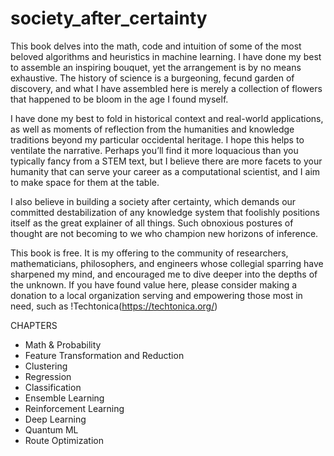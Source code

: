 # society_after_certainty

This book delves into the math, code and intuition of some of the most beloved algorithms and heuristics in machine learning. 
I have done my best to assemble an inspiring bouquet, yet the arrangement is by no means exhaustive. The history of science is a burgeoning, fecund garden of discovery, and what I have assembled here is merely a collection of flowers that happened to be bloom in the age I found myself. 

I have done my best to fold in historical context and real-world applications, as well as moments of reflection from the humanities and knowledge traditions beyond my particular occidental heritage. I hope this helps to ventilate the narrative. Perhaps you’ll find it more loquacious than you typically fancy from a STEM text, but I believe there are more facets to your humanity that can serve your career as a computational scientist, and I aim to make space for them at the table.  

I also believe in building a society after certainty, which demands our committed destabilization of any knowledge system that foolishly positions itself as the great explainer of all things. Such obnoxious postures of thought are not becoming to we who champion new horizons of inference. 

This book is free. It is my offering to the community of researchers, mathematicians, philosophers, and engineers whose collegial sparring have sharpened my mind, and encouraged me to dive deeper into the depths of the unknown. If you have found value here, please consider making a donation to a local organization serving and empowering those most in need, such as !Techtonica(https://techtonica.org/) 

CHAPTERS
* Math & Probability
* Feature Transformation and Reduction 
* Clustering
* Regression 
* Classification
* Ensemble Learning 
* Reinforcement Learning 
* Deep Learning 
* Quantum ML
* Route Optimization 
